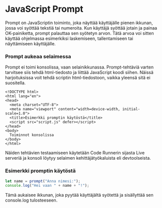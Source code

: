 # JavaScript Prompt

Prompt on JavaScriptin toiminto, joka näyttää käyttäjälle pienen ikkunan, jossa voi syöttää tekstiä tai numeroita. Kun käyttäjä syöttää jotain ja painaa OK-painiketta, prompt palauttaa sen syötetyn arvon. Tätä arvoa voi sitten käyttää ohjelmassa esimerkiksi laskemiseen, tallentamiseen tai näyttämiseen käyttäjälle.

### Prompt aukeaa selaimessa

Prompt ei toimi konsolissa, vaan selainikkunassa. Prompt-tehtäviä varten tarvitsee siis tehdä html-tiedosto ja liittää JavaScript koodi siihen. Näissä harjoituksissa voit tehdä scriptin html-tiedostoon, vaikka yleensä sitä ei suositella.

```htlm
<!DOCTYPE html>
<html lang="en">
<head>
  <meta charset="UTF-8">
  <meta name="viewport" content="width=device-width, initial-scale=1.0">
  <title>Esimerkki promptin käytöstä</title>
  <script src="script.js" defer></script>
</head>
<body>
  Toiminnot konsolissa
</body>
</html>
```

Näiden tehtävien testaamiseen käytetään Code Runnerin sijasta Live serveriä ja konsoli löytyy selaimen kehittäjätyökaluista eli devtoolseista. 

### Esimerkki promptin käytöstä

```js
let name = prompt("Anna nimesi:");
console.log("Hei vaan " + name + "!");
```

Tämä aukaisee ikkunan, joka pyytää käyttäjältä syötettä ja sisällyttää sen console.log tulosteeseen.
